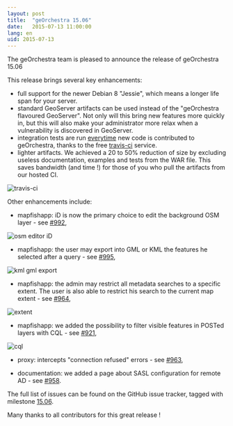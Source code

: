 ```yaml
---
layout: post
title:  "geOrchestra 15.06"
date:   2015-07-13 11:00:00
lang: en
uid: 2015-07-13
---
```


The geOrchestra team is pleased to announce the release of geOrchestra 15.06

This release brings several key enhancements:

 * full support for the newer Debian 8 "Jessie", which means a longer life span for your server.
 * standard GeoServer artifacts can be used instead of the "geOrchestra flavoured GeoServer". Not only will this bring new features more quickly in, but this will also make your administrator more relax when a vulnerability is discovered in GeoServer.
 * integration tests are run [everytime](https://github.com/georchestra/georchestra/) new code is contributed to geOrchestra, thanks to the free [travis-ci](https://travis-ci.org/georchestra/georchestra) service.
 * lighter artifacts. We achieved a 20 to 50% reduction of size by excluding useless documentation, examples and tests from the WAR file. This saves bandwidth (and time !) for those of you who pull the artifacts from our hosted CI.

<img src="/public/posts/2015-07-13/travis.png" alt="travis-ci" />

<!--more-->


Other enhancements include:

 * mapfishapp: iD is now the primary choice to edit the background OSM layer - see [#992](https://github.com/georchestra/georchestra/issues/992),

 <img src="/public/posts/2015-07-13/id.png" alt="osm editor iD" />

 * mapfishapp: the user may export into GML or KML the features he selected after a query - see [#995](https://github.com/georchestra/georchestra/pull/995),

 <img src="/public/posts/2015-07-13/export.png" alt="kml gml export" />

 * mapfishapp: the admin may restrict all metadata searches to a specific extent. The user is also able to restrict his search to the current map extent - see [#964](https://github.com/georchestra/georchestra/pull/964),

  <img src="/public/posts/2015-07-13/extent.png" alt="extent" />

 * mapfishapp: we added the possibility to filter visible features in POSTed layers with CQL - see [#921](https://github.com/georchestra/georchestra/pull/921),

 <img src="/public/posts/2015-07-13/cql.png" alt="cql" />

 * proxy: intercepts "connection refused" errors - see [#963](https://github.com/georchestra/georchestra/pull/963),

 * documentation: we added a page about SASL configuration for remote AD - see [#958](https://github.com/georchestra/georchestra/pull/958).


The full list of issues can be found on the GitHub issue tracker, tagged with milestone [15.06](https://github.com/georchestra/georchestra/issues?q=milestone%3A15.06).

Many thanks to all contributors for this great release !
